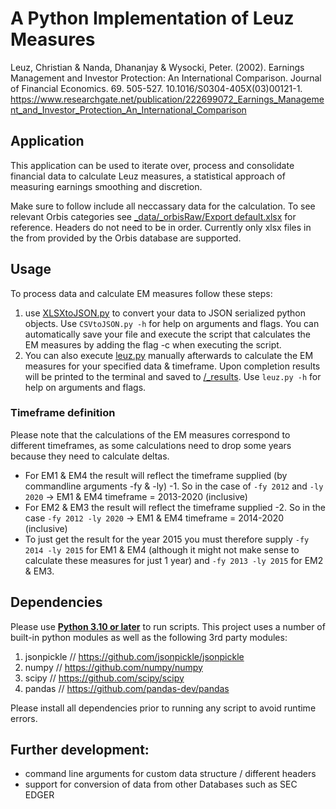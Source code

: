 # A Python Implementation of Leuz Measures
Leuz, Christian & Nanda, Dhananjay & Wysocki, Peter. (2002). Earnings Management and Investor Protection: An International Comparison. Journal of Financial Economics. 69. 505-527. 10.1016/S0304-405X(03)00121-1. 
https://www.researchgate.net/publication/222699072_Earnings_Management_and_Investor_Protection_An_International_Comparison

## Application
This application can be used to iterate over, process and consolidate financial data to calculate Leuz measures, a statistical approach of measuring earnings smoothing and discretion.

Make sure to follow include all neccassary data for the calculation. To see relevant Orbis categories see [_data/_orbisRaw/Export default.xlsx](./_data/_orbisRaw/Export%20default.xlsx) for reference. Headers do not need to be in order. Currently only xlsx files in the from provided by the Orbis database are supported.

## Usage
To process data and calculate EM measures follow these steps:
  1. use [XLSXtoJSON.py](XLSXtoJSON.py) to convert your data to JSON serialized python objects. Use `CSVtoJSON.py -h` for help on arguments and flags. You can automatically save your file and execute the script that calculates the EM measures by adding the flag -c when executing the script. 
  2. You can also execute [leuz.py](leuz.py) manually afterwards to calculate the EM measures for your specified data & timeframe. Upon completion results will be printed to the terminal and saved to [/_results](/_results). Use `leuz.py -h` for help on arguments and flags.

### Timeframe definition
Please note that the calculations of the EM measures correspond to different timeframes, as some calculations need to drop some years because they need to calculate deltas.
- For EM1 & EM4 the result will reflect the timeframe supplied (by commandline arguments -fy & -ly) -1. So in the case of `-fy 2012` and `-ly 2020` -> EM1 & EM4 timeframe = 2013-2020 (inclusive)
- For EM2 & EM3 the result will reflect the timeframe supplied -2. So in the case `-fy 2012 -ly 2020` -> EM1 & EM4 timeframe = 2014-2020 (inclusive)
- To just get the result for the year 2015 you must therefore supply `-fy 2014 -ly 2015` for EM1 & EM4 (although it might not make sense to calculate these measures for just 1 year) and `-fy 2013 -ly 2015` for EM2 & EM3.

## Dependencies
Please use [**Python 3.10 or later**](https://www.python.org/downloads/) to run scripts.
This project uses a number of built-in python modules as well as the following 3rd party modules:
  1. jsonpickle // https://github.com/jsonpickle/jsonpickle
  2. numpy // https://github.com/numpy/numpy
  3. scipy // https://github.com/scipy/scipy
  4. pandas // https://github.com/pandas-dev/pandas

Please install all dependencies prior to running any script to avoid runtime errors.

## Further development:
- command line arguments for custom data structure / different headers
- support for conversion of data from other Databases such as SEC EDGER
